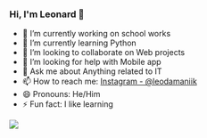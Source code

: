 ### Hi, I'm Leonard 👋

- 🔭 I’m currently working on school works
- 🌱 I’m currently learning Python
- 👯 I’m looking to collaborate on Web projects
- 🤔 I’m looking for help with Mobile app
- 💬 Ask me about Anything related to IT
- 📫 How to reach me: [Instagram - @leodamaniik](https://www.instagram.com/leodamaniik/)
- 😄 Pronouns: He/Him
- ⚡ Fun fact: I like learning

<img src = "https://github-readme-stats.vercel.app/api?username=x01000101x&&show_icons=true&title_color=1E90FF&icon_color=8458B3&text_color=008000&bg_color=151515">
